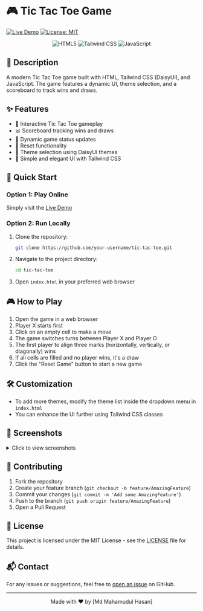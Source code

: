 # 🎮 Tic Tac Toe Game

[![Live Demo](https://img.shields.io/badge/Live-Demo-brightgreen)](https://mhmithun.github.io/Tic-Tac-Toe-Game/)
[![License: MIT](https://img.shields.io/badge/License-MIT-yellow.svg)](https://opensource.org/licenses/MIT)

<p align="center">
	<img src="https://img.shields.io/badge/HTML5-E34F26?style=for-the-badge&logo=html5&logoColor=white" alt="HTML5"/>
	<img src="https://img.shields.io/badge/Tailwind_CSS-38B2AC?style=for-the-badge&logo=tailwind-css&logoColor=white" alt="Tailwind CSS"/>
	<img src="https://img.shields.io/badge/JavaScript-F7DF1E?style=for-the-badge&logo=javascript&logoColor=black" alt="JavaScript"/>
</p>

## 📝 Description

A modern Tic Tac Toe game built with HTML, Tailwind CSS (DaisyUI), and JavaScript. The game features a dynamic UI, theme selection, and a scoreboard to track wins and draws.

## ✨ Features

- 🎯 Interactive Tic Tac Toe gameplay
- 📊 Scoreboard tracking wins and draws
- 🔄 Dynamic game status updates
- 🔁 Reset functionality
- 🎨 Theme selection using DaisyUI themes
- 💅 Simple and elegant UI with Tailwind CSS

## 🚀 Quick Start

### Option 1: Play Online
Simply visit the [Live Demo](https://mhmithun.github.io/Tic-Tac-Toe-Game/)

### Option 2: Run Locally

1. Clone the repository:
	 ```bash
	 git clone https://github.com/your-username/tic-tac-toe.git
	 ```
2. Navigate to the project directory:
	 ```bash
	 cd tic-tac-toe
	 ```
3. Open `index.html` in your preferred web browser

## 🎮 How to Play

1. Open the game in a web browser
2. Player X starts first
3. Click on an empty cell to make a move
4. The game switches turns between Player X and Player O
5. The first player to align three marks (horizontally, vertically, or diagonally) wins
6. If all cells are filled and no player wins, it's a draw
7. Click the "Reset Game" button to start a new game

## 🛠️ Customization

- To add more themes, modify the theme list inside the dropdown menu in `index.html`
- You can enhance the UI further using Tailwind CSS classes

## 📸 Screenshots

<details>
<summary>Click to view screenshots</summary>

[Add your screenshots here]

</details>

## 🤝 Contributing

1. Fork the repository
2. Create your feature branch (`git checkout -b feature/AmazingFeature`)
3. Commit your changes (`git commit -m 'Add some AmazingFeature'`)
4. Push to the branch (`git push origin feature/AmazingFeature`)
5. Open a Pull Request

## 📄 License

This project is licensed under the MIT License - see the [LICENSE](LICENSE) file for details.

## 📬 Contact

For any issues or suggestions, feel free to [open an issue](https://github.com/your-username/tic-tac-toe/issues) on GitHub.

---

<p align="center">
	Made with ❤️ by [Md Mahamudul Hasan]
